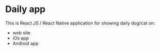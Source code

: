 # Daily app

This is React.JS / React Native application for showing daily dog/cat on:

 + web site
 + iOs app
 + Android app